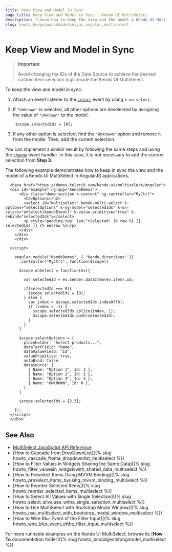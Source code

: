 ```yaml
---
title: Keep View and Model in Sync
page_title: Keep View and Model in Sync | Kendo UI MultiSelect
description: "Learn how to keep the view and the model a Kendo UI MultiSelect in AngularJS applications in sync."
slug: howto_keepviewandmodelinsync_angular_multiselect
---
```


# Keep View and Model in Sync

> **Important**
>
> Avoid changing the IDs of the Data Source to achieve the desired custom item selection logic inside the Kendo UI MultiSelect.

To keep the view and model in sync:

1. Attach an event listener to the [`select`](/api/javascript/ui/multiselect/events/select) event by using `k-on-select`.

2. If `"Unknown"` is selected, all other options are deselected by assigning the value of `"Unknown"` to the model.

        $scope.selectedIds = [0];

3. If any other option is selected, find the `"Unknown"` option and remove it from the model. Then, add the current selection.

You can implement a similar result by following the same steps and using the [`change`](/api/javascript/ui/multiselect/events/change) event handler. In this case, it is not necessary to add the current selection from **Step 3**.

The following example demonstrates how to keep in sync the view and the model of a Kendo UI MultiSelect in AngularJS applications.

```dojo
  <base href="https://demos.telerik.com/kendo-ui/multiselect/angular">
  <div id="example" ng-app="KendoDemos">
      <div class="demo-section k-content" ng-controller="MyCtrl">
        <h2>Options</h2>
        <select id="multiselect" kendo-multi-select k-options="selectOptions" k-ng-model="selectedIds" k-on-select="onSelect(kendoEvent)" k-value-primitive="true" k-rebind="selectedIds"></select>
        <p style="padding-top: 1em;">Selected: {% raw %} {{ selectedIds }} {% endraw %}</p>
      </div>
    </div>
    </div>

  <script>

    angular.module("KendoDemos", [ "kendo.directives" ])
      .controller("MyCtrl", function($scope){

      $scope.onSelect = function(ev){

        var selectedId = ev.sender.dataItem(ev.item).Id;

        if(selectedId === 0){
          $scope.selectedIds = [0];
        } else {
          var index = $scope.selectedIds.indexOf(0);
          if (index > -1) {               
            $scope.selectedIds.splice(index, 1);
            $scope.selectedIds.push(selectedId);
          }
        }
      }

      $scope.selectOptions = {
        placeholder: "Select products...",
        dataTextField: "Name",
        dataValueField: "Id",
        valuePrimitive: true,
        autoBind: false,
        dataSource: [
          { Name: "Option 1", Id: 1 },
          { Name: "Option 2", Id: 2 },
          { Name: "Option 3", Id: 3 },
          { Name: "UNKNOWN", Id: 0 },
        ]
      }

      $scope.selectedIds = [2,3];

    });
  </script>
  </div>
```

## See Also

* [MultiSelect JavaScript API Reference](/api/javascript/ui/multiselect)
* [How to Cascade from DropDownList]({% slug howto_cascade_froma_dropdownlist_multiselect %})
* [How to Filter Values in Widgets Sharing the Same Data]({% slug howto_filter_valuesin_widgetswith_shared_data_multiselect %})
* [How to Preselect Items Using MVVM Binding]({% slug howto_preselect_items_byusing_mvvm_binding_multiselect %})
* [How to Reorder Selected Items]({% slug howto_reorder_selected_items_multiselect %})
* [How to Select All Values with Single Selection]({% slug howto_select_allvalues_witha_single_selection_multiselect %})
* [How to Use MultiSelect with Bootstrap Modal Window]({% slug howto_use_multiselect_with_bootstrap_modal_window_multiselect %})
* [How to Wire Blur Event of the Filter Input]({% slug howto_wire_blur_event_ofthe_filtеr_input_multiselect %})

For more runnable examples on the Kendo UI MultiSelect, browse its [**How To** documentation folder]({% slug howto_bindobjectstongmodel_multiselect %}).
